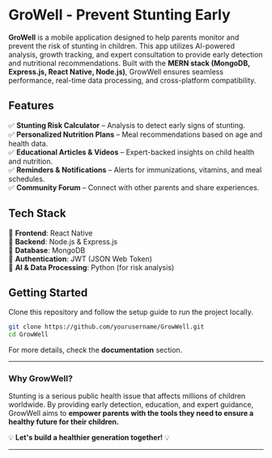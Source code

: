 # **GroWell - Prevent Stunting Early**  

**GroWell** is a mobile application designed to help parents monitor and prevent the risk of stunting in children. This app utilizes AI-powered analysis, growth tracking, and expert consultation to provide early detection and nutritional recommendations. Built with the **MERN stack (MongoDB, Express.js, React Native, Node.js)**, GrowWell ensures seamless performance, real-time data processing, and cross-platform compatibility.  

## **Features**  

✅ **Stunting Risk Calculator** – Analysis to detect early signs of stunting.  
✅ **Personalized Nutrition Plans** – Meal recommendations based on age and health data.  
✅ **Educational Articles & Videos** – Expert-backed insights on child health and nutrition.  
✅ **Reminders & Notifications** – Alerts for immunizations, vitamins, and meal schedules.  
✅ **Community Forum** – Connect with other parents and share experiences.  

## **Tech Stack**  

🚀 **Frontend**: React Native  
🚀 **Backend**: Node.js & Express.js  
🚀 **Database**: MongoDB  
🚀 **Authentication**: JWT (JSON Web Token)  
🚀 **AI & Data Processing**: Python (for risk analysis)  

## **Getting Started**  

Clone this repository and follow the setup guide to run the project locally.  

```bash
git clone https://github.com/yourusername/GrowWell.git
cd GrowWell
```

For more details, check the **documentation** section.  

---

### **Why GrowWell?**  
Stunting is a serious public health issue that affects millions of children worldwide. By providing early detection, education, and expert guidance, GrowWell aims to **empower parents with the tools they need to ensure a healthy future for their children.**  

💡 **Let's build a healthier generation together!** 💡  

---

